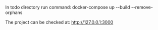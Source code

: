 In todo directory run command: docker-compose up --build --remove-orphans

The project can be checked at: http://127.0.0.1:3000
